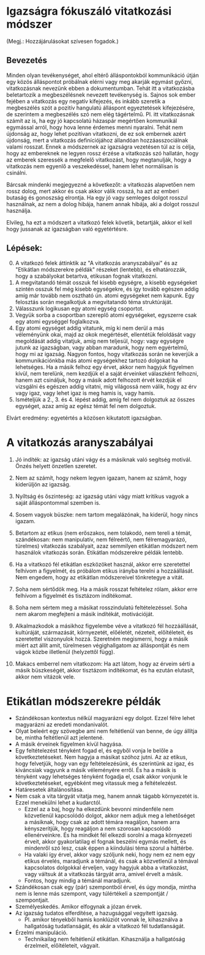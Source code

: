 # Igazságra fókuszáló vitatkozási módszer

(Megj.: Hozzájárulásokat szívesen fogadok.)

## Bevezetés

Minden olyan tevékenységet, ahol eltérő álláspontokból kommunikáció útján egy közös álláspontot próbálnak elérni vagy meg akarják egymást győzni, vitatkozásnak nevezünk ebben a dokumentumban. Tehát itt a vitatkozásba beletartozik a megbeszélésnek nevezett tevékenység is. Sajnos sok ember fejében a vitatkozás egy negatív kifejezés, és inkább szeretik a megbeszélés szót a pozitív hangulatú álláspont egyeztetések kifejezésére, de szerintem a megbeszélés szó nem elég tágértelmű. Pl. itt vitatkozásnak számít az is, ha egy jó kapcsolatú házaspár megértően kommunikál egymással arról, hogy hova lenne érdemes menni nyaralni. Tehát nem újdonság az, hogy lehet pozitívan vitatkozni, de ez sok embernek azért újdonság, mert a vitatkozás definíciójához állandóan hozzáasszociálnak valami rosszat. Ennek a módszernek az igazságra vezetésen túl az is célja, hogy az embereknek ne legyen rossz érzése a vitatkozás szó hallatán, hogy az emberek szeressék a megfelelő vitatkozást, hogy megtanulják, hogy a vitatkozás nem egyenlő a veszekedéssel, hanem lehet normálisan is csinálni.

Bárcsak mindenki megjegyezné a következőt: a vitatkozás alapvetően nem rossz dolog, mert akkor és csak akkor válik rosszá, ha azt az emberi butaság és gonoszság elrontja. Ha egy jó vagy semleges dolgot rosszul használnak, az nem a dolog hibája, hanem annak hibája, aki a dolgot rosszul használja.

Elvileg, ha ezt a módszert a vitatkozó felek követik, betartják, akkor el kell hogy jussanak az igazságban való egyetértésre.

## Lépések:

0. A vitatkozó felek áttinktik az "A vitatkozás aranyszabályai" és az "Etikátlan módszerekre példák" részeket (lentebb), és elhatározzák, hogy a szabályokat betartva, etikusan fognak vitatkozni.
1. A megvitatandó témát osszuk fel kisebb egységre, a kisebb egységeket szintén osszuk fel még kisebb egységekre, és így tovább egészen addig amíg már tovább nem osztható ún. atomi egységeket nem kapunk. Egy felosztás során megalkotjuk a megvitatandó téma struktúráját.
2. Válasszunk logikusan egy atomi egység csoportot.
3. Vegyük sorba a csoportban szereplő atomi egységeket, egyszerre csak egy atomi egységgel foglalkozva.
4. Egy atomi egységet addig vitatunk, míg ki nem derül a más véleményünk okai, majd az okok megértését, ellentétük feloldását vagy megoldását addig vitatjuk, amíg nem teljesül, hogy: vagy egységre jutunk az igazságban, vagy abban maradunk, hogy nem egyértelmű, hogy mi az igazság. Nagyon fontos, hogy vitatkozás során ne keverjük a kommunikációnkba más atomi egységekhez tartozó dolgokat ha lehetséges. Ha a másik felhoz egy érvet, akkor nem hagyjuk figyelmen kívül, nem terelünk, nem kezdjük el a saját érveinket válaszként felhozni, hanem azt csináljuk, hogy a másik adott felhozott érvét kezdjük el vizsgálni és egészen addig vitatni, míg világossá nem válik, hogy az érv vagy igaz, vagy lehet igaz is meg hamis is, vagy hamis.
5. Ismételjük a 2., 3. és 4. lépést addig, amíg fel nem dolgoztuk az összes egységet, azaz amíg az egész témát fel nem dolgoztuk.

Elvárt eredmény: egyetértés a közösen kikutatott igazságban.

# A vitatkozás aranyszabályai

1.  Jó indíték: az igazság utáni vágy és a másiknak való segítség motivál. Önzés helyett önzetlen szeretet.
    
2.  Nem az számít, hogy nekem legyen igazam, hanem az számít, hogy kiderüljön az igazság.
    
3.  Nyíltság és őszinteség: az igazság utáni vágy miatt kritikus vagyok a saját álláspontommal szemben is.
    
4.  Sosem vagyok büszke: nem tartom megalázónak, ha kiderül, hogy nincs igazam.
    
5.  Betartom az etikus (nem erőszakos, nem tolakodó, nem tereli a témát, szándékosan: nem manipulatív, nem félreértő, nem félremagyarázó, türelmes) vitatkozás szabályait, azaz semmilyen etikátlan módszert nem használok vitatkozás során. Etikátlan módszerekre példák lentebb.
    
6.  Ha a vitatkozó fél etikátlan eszközöket használ, akkor erre szeretettel felhívom a figyelmét, és próbálom etikus irányba terelni a hozzáállását. Nem engedem, hogy az etikátlan módszereivel tönkretegye a vitát.
    
7.  Soha nem sértődök meg. Ha a másik rosszat feltételez rólam, akkor erre felhívom a figyelmét és tisztázom indítékomat.
    
8.  Soha nem sértem meg a másikat rosszindulatú feltételezéssel. Soha nem akarom megfejteni a másik indítékát, motivációját.
    
9.  Alkalmazkodok a másikhoz figyelembe véve a vitatkozó fél hozzáállását, kultúráját, származását, környezetét, előéletét, nézeteit, előítéleteit, és szeretettel viszonyulok hozzá. Szeretném megismerni, hogy a másik miért azt állít amit, türelmesen végighallgatom az álláspontját és nem vágok közbe illetlenül (helyzettől függ).
    
10. Makacs emberrel nem vitatkozom: Ha azt látom, hogy az érveim sérti a másik büszkeségét, akkor tisztázom indítékomat, és ha ezután elutasít, akkor nem vitázok vele.

# Etikátlan módszerekre példák

- Szándékosan kontextus nélkül magyarázni egy dolgot. Ezzel félre lehet magyarázni az eredeti mondanivalót.
- Olyat beleért egy szövegbe ami nem feltétlenül van benne, de úgy állítja be, mintha feltétlenül azt jelentené.
- A másik érveinek figyelmen kívül hagyása.
- Egy feltételezést tényként fogad el, és egyből vonja le belőle a következtetéseket. Nem hagyja a másikat szóhoz jutni. Az az etikus, hogy felvetjük, hogy van egy feltételezésünk, és szerintünk az igaz, és kiváncsiak vagyunk a másik véleményére erről. És ha a másik is tényként vagy lehetséges tényként fogadja el, csak akkor vonjunk le következtetéseket, egyébként meg vitassuk meg a feltételezést.
- Határesetek általánosítása.
- Nem csak a vita tárgyát vitatja meg, hanem annak tágabb környezetét is. Ezzel menekülni lehet a kudarctól.
  - Ezzel az a baj, hogy ha elkezdünk bevonni mindenféle nem közvetlenül kapcsolódó dolgot, akkor nem adjuk meg a lehetőséget a másiknak, hogy csak az adott témára reagáljon, hanem arra kényszerítjük, hogy reagáljon a nem szorosan kapcsolódó ellenérveinkre. És ha mindkét fél elkezdi sorolni a maga környezeti érveit, akkor gyakorlatilag el fognak beszélni egymás mellett, és mindenről szó lesz, csak éppen a kiindulási téma szorul a háttérbe.
  - Ha valaki így érvel, akkor vagy szóljunk neki, hogy nem ez nem egy etikus érvelés, maradjunk a témánál, és csak a közvetlenül a témával kapcsolatos dolgokkal érveljen, vagy hagyjuk abba a vitatkozást, vagy váltsuk át a vitatkozás tárgyát arra, amivel érvelt a másik.
  - Fontos, hogy mindig a témánál maradjunk.
- Szándékosan csak egy (pár) szempontból érvel, és úgy mondja, mintha nem is lenne más szempont, vagy túlértékeli a szempontját / szempontjait.
- Személyeskedés. Amikor elfogynak a józan érvek.
- Az igazság tudatos elferdítése, a hazugsággal vegyített igazság.
  - Pl. amikor tényekből hamis konklúziót vonnak le, kihasználva a hallgatóság tudatlanságát, és akár a vitatkozó fél tudatlanságát.
- Érzelmi manipuláció.
  - Technikailag nem feltétlenül etikátlan. Kihasználja a hallgatóság érzelmeit, előítéleteit, vágyait.
